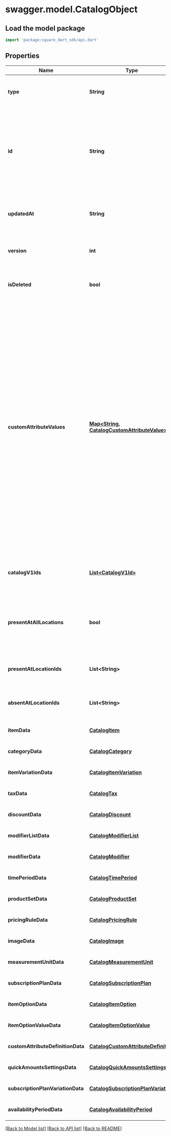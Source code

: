 # swagger.model.CatalogObject

## Load the model package
```dart
import 'package:square_dart_sdk/api.dart'
```

## Properties
Name | Type | Description | Notes
------------ | ------------- | ------------- | -------------
**type** | **String** | The type of this object. Each object type has expected properties expressed in a structured format within its corresponding &#x60;*_data&#x60; field below. | [default to null]
**id** | **String** | An identifier to reference this object in the catalog. When a new &#x60;CatalogObject&#x60; is inserted, the client should set the id to a temporary identifier starting with a \&quot;&#x60;#&#x60;\&quot; character. Other objects being inserted or updated within the same request may use this identifier to refer to the new object.  When the server receives the new object, it will supply a unique identifier that replaces the temporary identifier for all future references. | [default to null]
**updatedAt** | **String** | Last modification [timestamp](https://developer.squareup.com/docs/build-basics/working-with-dates) in RFC 3339 format, e.g., &#x60;\&quot;2016-08-15T23:59:33.123Z\&quot;&#x60; would indicate the UTC time (denoted by &#x60;Z&#x60;) of August 15, 2016 at 23:59:33 and 123 milliseconds. | [optional] [default to null]
**version** | **int** | The version of the object. When updating an object, the version supplied must match the version in the database, otherwise the write will be rejected as conflicting. | [optional] [default to null]
**isDeleted** | **bool** | If &#x60;true&#x60;, the object has been deleted from the database. Must be &#x60;false&#x60; for new objects being inserted. When deleted, the &#x60;updated_at&#x60; field will equal the deletion time. | [optional] [default to null]
**customAttributeValues** | [**Map&lt;String, CatalogCustomAttributeValue&gt;**](CatalogCustomAttributeValue.md) | A map (key-value pairs) of application-defined custom attribute values. The value of a key-value pair is a [CatalogCustomAttributeValue](https://developer.squareup.com/reference/square_2023-12-13/objects/CatalogCustomAttributeValue) object. The key is the &#x60;key&#x60; attribute value defined in the associated [CatalogCustomAttributeDefinition](https://developer.squareup.com/reference/square_2023-12-13/objects/CatalogCustomAttributeDefinition) object defined by the application making the request.  If the &#x60;CatalogCustomAttributeDefinition&#x60; object is defined by another application, the &#x60;CatalogCustomAttributeDefinition&#x60;&#x27;s key attribute value is prefixed by the defining application ID. For example, if the &#x60;CatalogCustomAttributeDefinition&#x60; has a &#x60;key&#x60; attribute of &#x60;\&quot;cocoa_brand\&quot;&#x60; and the defining application ID is &#x60;\&quot;abcd1234\&quot;&#x60;, the key in the map is &#x60;\&quot;abcd1234:cocoa_brand\&quot;&#x60; if the application making the request is different from the application defining the custom attribute definition. Otherwise, the key used in the map is simply &#x60;\&quot;cocoa_brand\&quot;&#x60;.  Application-defined custom attributes are set at a global (location-independent) level. Custom attribute values are intended to store additional information about a catalog object or associations with an entity in another system. Do not use custom attributes to store any sensitive information (personally identifiable information, card details, etc.). | [optional] [default to {}]
**catalogV1Ids** | [**List&lt;CatalogV1Id&gt;**](CatalogV1Id.md) | The Connect v1 IDs for this object at each location where it is present, where they differ from the object&#x27;s Connect V2 ID. The field will only be present for objects that have been created or modified by legacy APIs. | [optional] [default to []]
**presentAtAllLocations** | **bool** | If &#x60;true&#x60;, this object is present at all locations (including future locations), except where specified in the &#x60;absent_at_location_ids&#x60; field. If &#x60;false&#x60;, this object is not present at any locations (including future locations), except where specified in the &#x60;present_at_location_ids&#x60; field. If not specified, defaults to &#x60;true&#x60;. | [optional] [default to null]
**presentAtLocationIds** | **List&lt;String&gt;** | A list of locations where the object is present, even if &#x60;present_at_all_locations&#x60; is &#x60;false&#x60;. This can include locations that are deactivated. | [optional] [default to []]
**absentAtLocationIds** | **List&lt;String&gt;** | A list of locations where the object is not present, even if &#x60;present_at_all_locations&#x60; is &#x60;true&#x60;. This can include locations that are deactivated. | [optional] [default to []]
**itemData** | [**CatalogItem**](CatalogItem.md) |  | [optional] [default to null]
**categoryData** | [**CatalogCategory**](CatalogCategory.md) |  | [optional] [default to null]
**itemVariationData** | [**CatalogItemVariation**](CatalogItemVariation.md) |  | [optional] [default to null]
**taxData** | [**CatalogTax**](CatalogTax.md) |  | [optional] [default to null]
**discountData** | [**CatalogDiscount**](CatalogDiscount.md) |  | [optional] [default to null]
**modifierListData** | [**CatalogModifierList**](CatalogModifierList.md) |  | [optional] [default to null]
**modifierData** | [**CatalogModifier**](CatalogModifier.md) |  | [optional] [default to null]
**timePeriodData** | [**CatalogTimePeriod**](CatalogTimePeriod.md) |  | [optional] [default to null]
**productSetData** | [**CatalogProductSet**](CatalogProductSet.md) |  | [optional] [default to null]
**pricingRuleData** | [**CatalogPricingRule**](CatalogPricingRule.md) |  | [optional] [default to null]
**imageData** | [**CatalogImage**](CatalogImage.md) |  | [optional] [default to null]
**measurementUnitData** | [**CatalogMeasurementUnit**](CatalogMeasurementUnit.md) |  | [optional] [default to null]
**subscriptionPlanData** | [**CatalogSubscriptionPlan**](CatalogSubscriptionPlan.md) |  | [optional] [default to null]
**itemOptionData** | [**CatalogItemOption**](CatalogItemOption.md) |  | [optional] [default to null]
**itemOptionValueData** | [**CatalogItemOptionValue**](CatalogItemOptionValue.md) |  | [optional] [default to null]
**customAttributeDefinitionData** | [**CatalogCustomAttributeDefinition**](CatalogCustomAttributeDefinition.md) |  | [optional] [default to null]
**quickAmountsSettingsData** | [**CatalogQuickAmountsSettings**](CatalogQuickAmountsSettings.md) |  | [optional] [default to null]
**subscriptionPlanVariationData** | [**CatalogSubscriptionPlanVariation**](CatalogSubscriptionPlanVariation.md) |  | [optional] [default to null]
**availabilityPeriodData** | [**CatalogAvailabilityPeriod**](CatalogAvailabilityPeriod.md) |  | [optional] [default to null]

[[Back to Model list]](../README.md#documentation-for-models) [[Back to API list]](../README.md#documentation-for-api-endpoints) [[Back to README]](../README.md)

